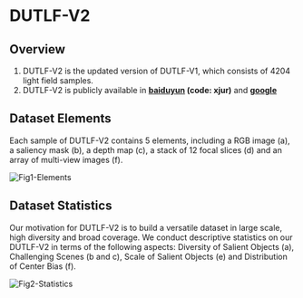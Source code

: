 # DUTLF-V2
## Overview
1. DUTLF-V2 is the updated version of DUTLF-V1, which consists of 4204 light field samples.
2. DUTLF-V2 is publicly available in **[baiduyun](https://pan.baidu.com/s/1GPzO0n1ZsJXEzQ8bkuoYsA) (code: xjur)** and **[google](https://drive.google.com/drive/folders/1HcS5gahZcSBZkpa5ihpq7J5dctAfD-rE?usp=sharing)** 

## Dataset Elements
Each sample of DUTLF-V2 contains 5 elements, including a RGB image (a), a saliency mask (b), a depth map (c), a stack of 12 focal slices (d) and an array of multi-view images (f).

![Fig1-Elements](https://github.com/OIPLab-DUT/DUTLF-V2/blob/main/Fig1-Elements.jpg)

## Dataset Statistics
Our motivation for DUTLF-V2 is to build a versatile dataset in large scale, high diversity and broad coverage. We conduct descriptive statistics on our DUTLF-V2 in terms of the following aspects: Diversity of Salient Objects (a), Challenging Scenes (b and c), Scale of Salient Objects (e) and Distribution of Center Bias (f).

![Fig2-Statistics](https://github.com/OIPLab-DUT/DUTLF-V2/blob/main/Fig2-Statistics.jpg)
